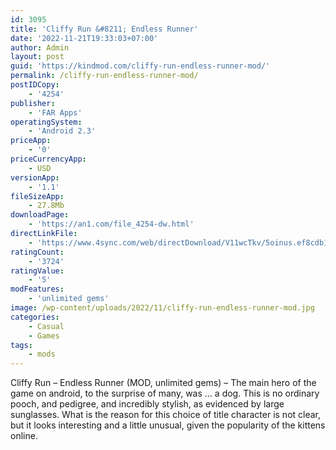 ```yaml
---
id: 3095
title: 'Cliffy Run &#8211; Endless Runner'
date: '2022-11-21T19:33:03+07:00'
author: Admin
layout: post
guid: 'https://kindmod.com/cliffy-run-endless-runner-mod/'
permalink: /cliffy-run-endless-runner-mod/
postIDCopy:
    - '4254'
publisher:
    - 'FAR Apps'
operatingSystem:
    - 'Android 2.3'
priceApp:
    - '0'
priceCurrencyApp:
    - USD
versionApp:
    - '1.1'
fileSizeApp:
    - 27.8Mb
downloadPage:
    - 'https://an1.com/file_4254-dw.html'
directLinkFile:
    - 'https://www.4sync.com/web/directDownload/V11wcTkv/5oinus.ef8cdb1a47eda5679e82739e8e09f6a8'
ratingCount:
    - '3724'
ratingValue:
    - '5'
modFeatures:
    - 'unlimited gems'
image: /wp-content/uploads/2022/11/cliffy-run-endless-runner-mod.jpg
categories:
    - Casual
    - Games
tags:
    - mods
---
```


Cliffy Run – Endless Runner (MOD, unlimited gems) – The main hero of the game on android, to the surprise of many, was … a dog. This is no ordinary pooch, and pedigree, and incredibly stylish, as evidenced by large sunglasses. What is the reason for this choice of title character is not clear, but it looks interesting and a little unusual, given the popularity of the kittens online.